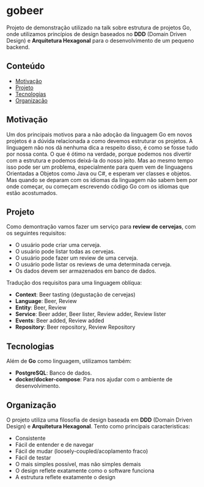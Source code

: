 # gobeer

Projeto de demonstração utilizado na talk sobre estrutura de projetos Go, onde utilizamos princípios de design baseados no __DDD__ (Domain Driven Design) e __Arquitetura Hexagonal__ para o desenvolvimento de um pequeno backend.

## Conteúdo

- [Motivação](#motivação)
- [Projeto](#projeto)
- [Tecnologias](#tecnologias)
- [Organização](#organização)

## Motivação

Um dos principais motivos para a não adoção da linguagem Go em novos projetos é a dúvida relacionada a como devemos estruturar os projetos. A linguagem não nos dá nenhuma dica a respeito disso, é como se fosse tudo por nossa conta. O que é ótimo na verdade, porque podemos nos divertir com a estrutura e podemos deixá-la do nosso jeito. Mas ao mesmo tempo isso pode ser um problema, especialmente para quem vem de linguagens Orientadas a Objetos como  Java ou C#, e esperam ver classes e objetos. Mas quando se deparam com os idiomas da linguagem não sabem bem por onde começar, ou começam escrevendo código Go com os idiomas que estão acostumados.

## Projeto

Como demontração vamos fazer um serviço para __review de cervejas__, com os seguintes requisitos:
 - O usuário pode criar uma cerveja.
 - O usuário pode listar todas as cervejas.
 - O usuário pode fazer um review de uma cerveja.
 - O usuário pode listar os reviews de uma determinada cerveja.
 - Os dados devem ser armazenados em banco de dados.

Tradução dos requisitos para uma linguagem oblíqua:

- __Context__: Beer tasting (degustação de cervejas)
- __Language__: Beer, Review
- __Entity__: Beer, Review
- __Service__: Beer adder, Beer lister, Review adder, Review lister
- __Events__: Beer added, Review added
- __Repository__: Beer repository, Review Repository

## Tecnologias

Além de __Go__ como linguagem, utilizamos também:
- __PostgreSQL__: Banco de dados.
- __docker/docker-compose__: Para nos ajudar com o ambiente de desenvolvimento.

## Organização

O projeto utiliza uma filosofia de design baseada em __DDD__ (Domain Driven Design) e __Arquitetura Hexagonal__. Tento como principais caracteristicas:

- Consistente
- Fácil de entender e de navegar
- Fácil de mudar (loosely-coupled/acoplamento fraco)
- Fácil de testar
- O mais simples possível, mas não simples demais
- O design reflete exatamente como o software funciona
- A estrutura reflete exatamente o design

